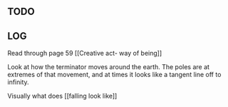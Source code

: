 

## TODO




## LOG

Read through page 59
[[Creative act- way of being]]

Look at how the terminator moves around the earth. The poles are at extremes of that movement, and at times it looks like a tangent line off to infinity. 

Visually what does [[falling look like]]
